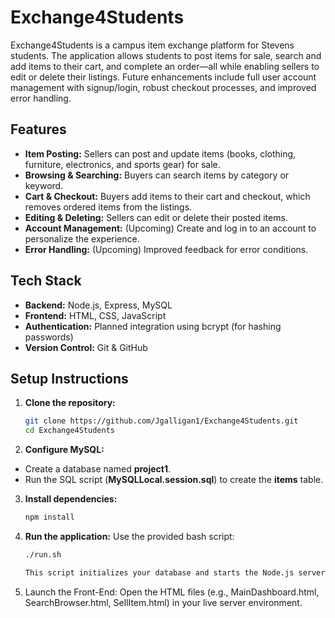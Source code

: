 # Exchange4Students

Exchange4Students is a campus item exchange platform for Stevens students. The application allows students to post items for sale, search and add items to their cart, and complete an order—all while enabling sellers to edit or delete their listings. Future enhancements include full user account management with signup/login, robust checkout processes, and improved error handling.

## Features
- **Item Posting:** Sellers can post and update items (books, clothing, furniture, electronics, and sports gear) for sale.
- **Browsing & Searching:** Buyers can search items by category or keyword.
- **Cart & Checkout:** Buyers add items to their cart and checkout, which removes ordered items from the listings.
- **Editing & Deleting:** Sellers can edit or delete their posted items.
- **Account Management:** (Upcoming) Create and log in to an account to personalize the experience.
- **Error Handling:** (Upcoming) Improved feedback for error conditions.
  
## Tech Stack
- **Backend:** Node.js, Express, MySQL
- **Frontend:** HTML, CSS, JavaScript
- **Authentication:** Planned integration using bcrypt (for hashing passwords)
- **Version Control:** Git & GitHub

## Setup Instructions

1. **Clone the repository:**
   ```bash
   git clone https://github.com/Jgalligan1/Exchange4Students.git
   cd Exchange4Students

2. **Configure MySQL:**
- Create a database named **project1**.
- Run the SQL script (**MySQLLocal.session.sql**) to create the **items** table.

3. **Install dependencies:**
   ```bash
   npm install

4. **Run the application:** Use the provided bash script:
   ```bash
   ./run.sh

   This script initializes your database and starts the Node.js server on port 3000.

5. Launch the Front-End: Open the HTML files (e.g., MainDashboard.html, SearchBrowser.html, SellItem.html) in your live server environment.
